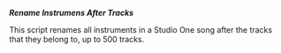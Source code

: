 ***Rename Instrumens After Tracks***

This script renames all instruments in a Studio One song after the tracks that they belong to, up to 500 tracks.
